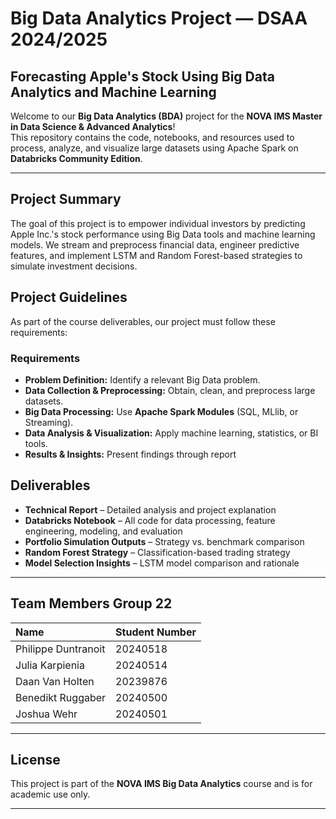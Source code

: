 # Big Data Analytics Project — DSAA 2024/2025
## Forecasting Apple's Stock Using Big Data Analytics and Machine Learning

Welcome to our **Big Data Analytics (BDA)** project for the **NOVA IMS Master in Data Science & Advanced Analytics**!  
This repository contains the code, notebooks, and resources used to process, analyze, and visualize large datasets using Apache Spark on **Databricks Community Edition**.

---

## Project Summary

The goal of this project is to empower individual investors by predicting Apple Inc.'s stock performance using Big Data tools and machine learning models. We stream and preprocess financial data, engineer predictive features, and implement LSTM and Random Forest-based strategies to simulate investment decisions.


##  Project Guidelines

As part of the course deliverables, our project must follow these requirements:

### Requirements
- **Problem Definition:** Identify a relevant Big Data problem.
- **Data Collection & Preprocessing:** Obtain, clean, and preprocess large datasets.
- **Big Data Processing:** Use **Apache Spark Modules** (SQL, MLlib, or Streaming).
- **Data Analysis & Visualization:** Apply machine learning, statistics, or BI tools.
- **Results & Insights:** Present findings through report


## Deliverables

-  **Technical Report** – Detailed analysis and project explanation
- **Databricks Notebook** – All code for data processing, feature engineering, modeling, and evaluation
- **Portfolio Simulation Outputs** – Strategy vs. benchmark comparison
- **Random Forest Strategy** – Classification-based trading strategy
- **Model Selection Insights** – LSTM model comparison and rationale

---

## Team Members Group 22

| Name              | Student Number | 
|:------------------|:----------------|
| Philippe Duntranoit | 20240518        | 
| Julia Karpienia   | 20240514        | 
| Daan Van Holten   | 20239876        | 
| Benedikt Ruggaber  | 20240500   | 
| Joshua Wehr  | 20240501   | 

---

## License

This project is part of the **NOVA IMS Big Data Analytics** course and is for academic use only.

---
